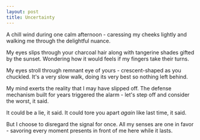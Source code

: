 ```yaml
---
layout: post
title: Uncertainty
---
```


A chill wind during one calm afternoon - caressing my cheeks lightly and walking me through the delightful nuance.

My eyes slips through your charcoal hair along with tangerine shades gifted by the sunset. Wondering how it would feels if my fingers take their turns.

My eyes stroll through remnant eye of yours - crescent-shaped as you chuckled. It's a very slow walk, doing its very best so nothing left behind.

<!-- The journey continues to your laughter - those blissful and crispy laugh. Not once my lips rapture the imagination of them devoring yours.

Relishing the imagination of my hands discovering all the wonders you brought to this world. Jesus, how come I didn't find him sooner? What took it so long? -->

My mind exerts the reality that I may have slipped off. The defense mechanism built for years triggered the alarm - let's step off and consider the worst, it said.

It could be a lie, it said. It could tore you apart _again_ like last time, it said.

But I choose to disregard the signal for once. All my senses are one in favor - savoring every moment presents in front of me here while it lasts.

